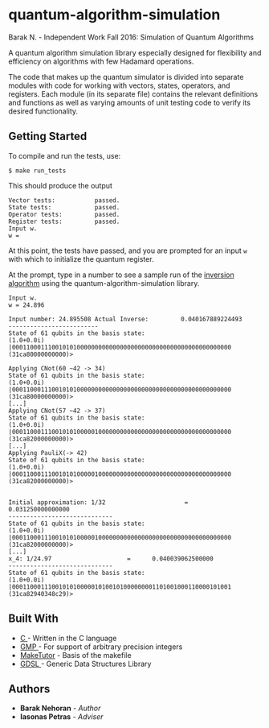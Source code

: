 # quantum-algorithm-simulation

Barak N. - Independent Work Fall 2016: Simulation of Quantum Algorithms

A quantum algorithm simulation library especially designed for flexibility and efficiency on algorithms with few Hadamard operations.

The code that makes up the quantum simulator is divided into separate modules with code for working with vectors, states, operators, and registers. Each module (in its separate file) contains the relevant definitions and functions as well as varying amounts of unit testing code to verify its desired functionality.

## Getting Started

To compile and run the tests, use:
```
$ make run_tests
```

This should produce the output

```
Vector tests:           passed.
State tests:            passed.
Operator tests:         passed.
Register tests:         passed.
Input w.
w = 
```

At this point, the tests have passed, and you are prompted for an input `w` with which to initialize the quantum register.

At the prompt, type in a number to see a sample run of the [inversion algorithm](https://arxiv.org/pdf/1511.08253.pdf) using the quantum-algorithm-simulation library.

```
Input w.
w = 24.896

Input number: 24.895508 Actual Inverse:         0.040167889224493
-------------------------
State of 61 qubits in the basis state:
(1.0+0.0i) |0001100011100101010000000000000000000000000000000000000000000 (31ca80000000000)>

Applying CNot(60 ~42 -> 34)
State of 61 qubits in the basis state:
(1.0+0.0i) |0001100011100101010000000000000000000000000000000000000000000 (31ca80000000000)>
[...]
Applying CNot(57 ~42 -> 37)
State of 61 qubits in the basis state:
(1.0+0.0i) |0001100011100101010000010000000000000000000000000000000000000 (31ca82000000000)>
[...]
Applying PauliX(-> 42)
State of 61 qubits in the basis state:
(1.0+0.0i) |0001100011100101010000010000000000000000000000000000000000000 (31ca82000000000)>


Initial approximation: 1/32                      =      0.031250000000000
-----------------------------
State of 61 qubits in the basis state:
(1.0+0.0i) |0001100011100101010000010000000000000000000000000000000000000 (31ca82000000000)>
[...]
x_4: 1/24.97                     =      0.040039062500000
-----------------------------
State of 61 qubits in the basis state:
(1.0+0.0i) |0001100011100101010000010100101000000001101001000110000101001 (31ca82940348c29)>
```

## Built With

* [C        ](https://en.wikipedia.org/wiki/C_(programming_language)) - Written in the C language
* [GMP      ](https://gmplib.org/) -            For support of arbitrary precision integers
* [MakeTutor](http://www.cs.colby.edu/maxwell/courses/tutorials/maketutor/) -    Basis of the makefile
* [GDSL     ](http://www.nongnu.org/gdsl/) -    Generic Data Structures Library              


## Authors

* **Barak Nehoran** - *Author* 
* **Iasonas Petras** - *Adviser*
